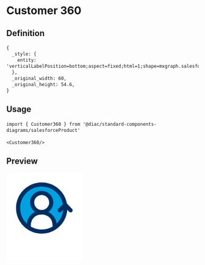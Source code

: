 # Customer 360

## Definition

```
{
  _style: { 
    entity: 'verticalLabelPosition=bottom;aspect=fixed;html=1;shape=mxgraph.salesforce.customer_360;',
  },
  _original_width: 60,
  _original_height: 54.6,
}
```

## Usage

```
import { Customer360 } from '@diac/standard-components-diagrams/salesforceProduct'

<Customer360/>
```

## Preview

<img src="./customer-360.png" width="200"/>
